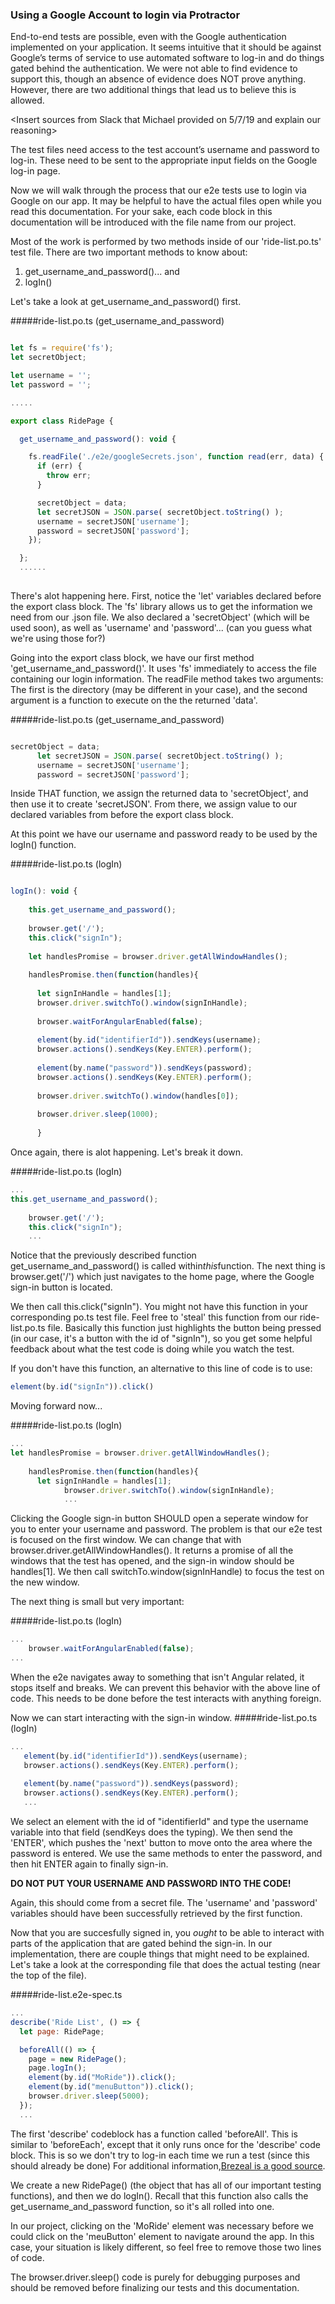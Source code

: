 ### Using a Google Account to login via Protractor

End-to-end tests are possible, even with the Google authentication implemented on your application. It seems intuitive that it should be against Google’s terms of service to use automated software to log-in and do things gated behind the authentication. We were not able to find evidence to support this, though an absence of evidence does NOT prove anything. However, there are two additional things that lead us to believe this is allowed.

<Insert sources from Slack that Michael provided on 5/7/19 and explain our reasoning>

The test files need access to the test account’s username and password to log-in. These need to be sent to the appropriate input fields on the Google log-in page. 

Now we will walk through the process that our e2e tests use to login via Google on our app. It may be helpful to have the actual files open while you read this documentation. For your sake, each code block in this documentation will be introduced with the file name from our project.


Most of the work is performed by two methods inside of our 'ride-list.po.ts' test file. There are two important methods to know about: 

1. get_username_and_password()... and
2. logIn()

Let's take a look at get_username_and_password() first.

#####ride-list.po.ts (get_username_and_password)
```javascript

let fs = require('fs');
let secretObject;

let username = '';
let password = '';

.....

export class RidePage {

  get_username_and_password(): void {

    fs.readFile('./e2e/googleSecrets.json', function read(err, data) {
      if (err) {
        throw err;
      }

      secretObject = data;
      let secretJSON = JSON.parse( secretObject.toString() );
      username = secretJSON['username'];
      password = secretJSON['password'];
    });

  };
  ......
  
```

There's alot happening here. First, notice the 'let' variables declared before the export class block. The 'fs' library allows us to get the information we need from our .json file. We also declared a 'secretObject' (which will be used soon), as well as 'username' and 'password'... (can you guess what we're using those for?)

Going into the export class block, we have our first method 'get_username_and_password()'. It uses 'fs' immediately to access the file containing our login information. The readFile method takes two arguments: The first is the directory (may be different in your case), and the second argument is a function to execute on the the returned 'data'. 

#####ride-list.po.ts (get_username_and_password)
```javascript

secretObject = data;
      let secretJSON = JSON.parse( secretObject.toString() );
      username = secretJSON['username'];
      password = secretJSON['password'];

```

Inside THAT function, we assign the returned data to 'secretObject', and then use it to create 'secretJSON'. From there, we assign value to our declared variables from before the export class block. 

At this point we have our username and password ready to be used by the logIn() function.

#####ride-list.po.ts (logIn)
```javascript

logIn(): void {
  
    this.get_username_and_password();
    
    browser.get('/');
    this.click("signIn");
    
    let handlesPromise = browser.driver.getAllWindowHandles();
    
    handlesPromise.then(function(handles){
      
      let signInHandle = handles[1];
      browser.driver.switchTo().window(signInHandle);
      
      browser.waitForAngularEnabled(false);
      
      element(by.id("identifierId")).sendKeys(username);
      browser.actions().sendKeys(Key.ENTER).perform();
      
      element(by.name("password")).sendKeys(password);
      browser.actions().sendKeys(Key.ENTER).perform();
      
      browser.driver.switchTo().window(handles[0]);
      
      browser.driver.sleep(1000);
      
      }


```

Once again, there is alot happening. Let's break it down. 

#####ride-list.po.ts (logIn)
```javascript
...
this.get_username_and_password();
    
    browser.get('/');
    this.click("signIn");
    ...
```
Notice that the previously described function get_username_and_password() is called within*this*function. The next thing is browser.get('/') which just navigates to the home page, where the Google sign-in button is located. 

We then call this.click("signIn"). You might not have this function in your corresponding po.ts test file. Feel free to 'steal' this function from our ride-list.po.ts file. Basically this function just highlights the button being pressed (in our case, it's a button with the id of "signIn"), so you get some helpful feedback about what the test code is doing while you watch the test. 

If you don't have this function, an alternative to this line of code is to use:

```javascript
element(by.id("signIn")).click()
```

Moving forward now...

#####ride-list.po.ts (logIn)
```javascript
...
let handlesPromise = browser.driver.getAllWindowHandles();
    
    handlesPromise.then(function(handles){ 
      let signInHandle = handles[1];
            browser.driver.switchTo().window(signInHandle);
            ...
```

Clicking the Google sign-in button SHOULD open a seperate window for you to enter your username and password. The problem is that our e2e test is focused on the first window. We can change that with browser.driver.getAllWindowHandles(). It returns a promise of all the windows that the test has opened, and the sign-in window should be handles[1]. We then call switchTo.window(signInHandle) to focus the test on the new window.

The next thing is small but very important:

#####ride-list.po.ts (logIn)
```javascript
...
    browser.waitForAngularEnabled(false);
...
```

When the e2e navigates away to something that isn't Angular related, it stops itself and breaks. We can prevent this behavior with the above line of code. This needs to be done before the test interacts with anything foreign.

Now we can start interacting with the sign-in window.
#####ride-list.po.ts (logIn)
```javascript
...
   element(by.id("identifierId")).sendKeys(username);
   browser.actions().sendKeys(Key.ENTER).perform();
      
   element(by.name("password")).sendKeys(password);
   browser.actions().sendKeys(Key.ENTER).perform();
   ...
```

We select an element with the id of "identifierId" and type the username variable into that field (sendKeys does the typing). We then send the 'ENTER', which pushes the 'next' button to move onto the area where the password is entered. We use the same methods to enter the password, and then hit ENTER again to finally sign-in.

**DO NOT PUT YOUR USERNAME AND PASSWORD INTO THE CODE!** 

Again, this should come from a secret file. The 'username' and 'password' variables should have been successfully retrieved by the first function.

Now that you are succesfully signed in, you *ought* to be able to interact with parts of the application that are gated behind the sign-in. In our implementation, there are couple things that might need to be explained. Let's take a look at the corresponding file that does the actual testing (near the top of the file).

#####ride-list.e2e-spec.ts 
```javascript
...
describe('Ride List', () => {
  let page: RidePage;

  beforeAll(() => {
    page = new RidePage();
    page.logIn();
    element(by.id("MoRide")).click();
    element(by.id("menuButton")).click();
    browser.driver.sleep(5000);
  });
  ...
```
The first 'describe' codeblock has a function called 'beforeAll'. This is similar to 'beforeEach', except that it only runs once for the 'describe' code block. This is so we don't try to log-in each time we run a test (since this should already be done) For additional information,[Brezeal is a good source](http://breazeal.com/blog/jasmineBefore.html).

We create a new RidePage() (the object that has all of our important testing functions), and then we do logIn(). Recall that this function also calls the get_username_and_password function, so it's all rolled into one. 

In our project, clicking on the 'MoRide' element was necessary before we could click on the 'meuButton' element to navigate around the app. In this case, your situation is likely different, so feel free to remove those two lines of code.

The browser.driver.sleep() code is purely for debugging purposes and should be removed before finalizing our tests and this documentation.











